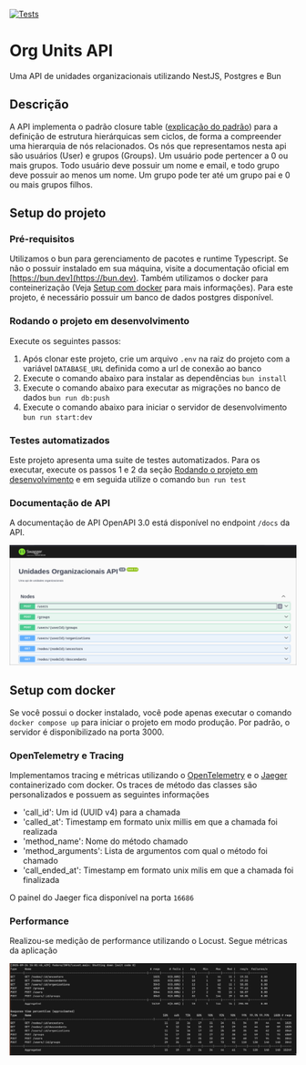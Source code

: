 [![Tests](https://github.com/JP-Go/unidades_org_api/actions/workflows/run_tests.yaml/badge.svg?branch=main)](https://github.com/JP-Go/unidades_org_api/actions/workflows/run_tests.yaml)

# Org Units API

Uma API de unidades organizacionais utilizando NestJS, Postgres e Bun

## Descrição

A API implementa o padrão closure table ([explicação do padrão](https://fueled.com/blog/closure-table/)) para a definição de
estrutura hierárquicas sem ciclos, de forma a compreender uma hierarquia de nós relacionados. Os nós que representamos nesta
api são usuários (User) e grupos (Groups). Um usuário pode pertencer a 0 ou mais grupos. Todo usuário deve possuir um nome e email,
e todo grupo deve possuir ao menos um nome. Um grupo pode ter até um grupo pai e 0 ou mais grupos filhos.

## Setup do projeto

### Pré-requisitos

Utilizamos o bun para gerenciamento de pacotes e runtime Typescript. Se não o possuir instalado em sua máquina, visite a documentação
oficial em [https://bun.dev](https://bun.dev). Também utilizamos o docker para conteinerização
(Veja [Setup com docker](#setup-com-docker) para mais informações). Para este projeto, é necessário possuir um
banco de dados postgres disponível.

### Rodando o projeto em desenvolvimento

Execute os seguintes passos:

1. Após clonar este projeto, crie um arquivo `.env` na raiz do projeto com a variável `DATABASE_URL` definida como a url de conexão ao banco
2. Execute o comando abaixo para instalar as dependências
   `bun install`
3. Execute o comando abaixo para executar as migrações no banco de dados
   `bun run db:push`
4. Execute o comando abaixo para iniciar o servidor de desenvolvimento
   `bun run start:dev`

### Testes automatizados

Este projeto apresenta uma suite de testes automatizados. Para os executar, execute os passos 1 e 2 da seção [Rodando o projeto em desenvolvimento](#rodando-o-projeto-em-desenvolvimento) e em seguida utilize o comando `bun run test`

### Documentação de API

A documentação de API OpenAPI 3.0 está disponível no endpoint `/docs` da API.

![docs swagger](./assets/docs.png)

## Setup com docker

Se você possui o docker instalado, você pode apenas executar o comando `docker compose up` para iniciar o projeto em modo produção. Por padrão, o servidor é disponibilizado na porta 3000.

### OpenTelemetry e Tracing

Implementamos tracing e métricas utilizando o [OpenTelemetry](https://opentelemetry.io) e o [Jaeger](https://jaegertracing.io) containerizado com docker.
Os traces de método das classes são personalizados e possuem as seguintes informações

- 'call_id': Um id (UUID v4) para a chamada
- 'called_at': Timestamp em formato unix millis em que a chamada foi realizada
- 'method_name': Nome do método chamado
- 'method_arguments': Lista de argumentos com qual o método foi chamado
- 'call_ended_at': Timestamp em formato unix milis em que a chamada foi finalizada

O painel do Jaeger fica disponível na porta `16686`

### Performance

Realizou-se medição de performance utilizando o Locust. Segue métricas da aplicação

![Métricas utilizando locust](./assets/perf.png)
